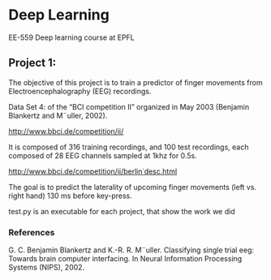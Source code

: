 # Deep Learning
EE-559 Deep learning course at EPFL

## Project 1:
The objective of this project is to train a predictor of finger movements from Electroencephalography
(EEG) recordings.

Data Set 4: of the “BCI competition II” organized in May 2003 (Benjamin Blankertz and
M¨uller, 2002).

http://www.bbci.de/competition/ii/

It is composed of 316 training recordings, and 100 test recordings, each composed of 28 EEG channels
sampled at 1khz for 0.5s.

http://www.bbci.de/competition/ii/berlin˙desc.html

The goal is to predict the laterality of upcoming finger movements (left vs. right hand) 130 ms before
key-press.

test.py is an executable for each project, that show the work we did

### References
G. C. Benjamin Blankertz and K.-R. R. M¨uller. Classifying single trial eeg: Towards brain computer
interfacing. In Neural Information Processing Systems (NIPS), 2002.

